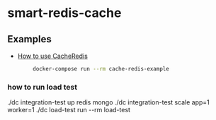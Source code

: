 # smart-redis-cache

## Examples

-   [How to use CacheRedis](src/cache-redis.md)

```bash
        docker-compose run --rm cache-redis-example
```
### how to run load test

./dc integration-test up redis mongo
./dc integration-test scale app=1 worker=1
./dc load-test run --rm load-test

